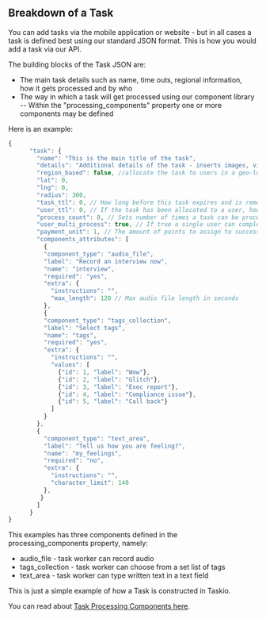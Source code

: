 ## Breakdown of a Task

You can add tasks via the mobile application or website - but in all cases a task is defined best using our standard JSON format. This is how you would add a task via our API.

The building blocks of the Task JSON are:

- The main task details such as name, time outs, regional information, how it gets processed and by who
- The way in which a task will get processed using our component library
-- Within the "processing_components" property one or more components may be defined 

Here is an example:

```javascript
{
      "task": {
        "name": "This is the main title of the task",
        "details": "Additional details of the task - inserts images, video's, audio plus limited html tags.",
        "region_based": false, //allocate the task to users in a geo-location
        "lat": 0,
        "lng": 0,
        "radius": 300,
        "task_ttl": 0, // How long before this task expires and is removed, 0 means never
        "user_ttl": 0, // If the task has been allocated to a user, how long do they have to process it, 0 means never
        "process_count": 0, // Sets number of times a task can be processed, 0 means unlimited
        "user_multi_process": true, // If true a single user can complete the same task multiple times
        "payment_unit": 1, // The amount of points to assign to successful completion of this task
        "components_attributes": [
          {
          "component_type": "audio_file",
          "label": "Record an interview now",
          "name": "interview",
          "required": "yes",
          "extra": {
            "instructions": "",
            "max_length": 120 // Max audio file length in seconds
          },
          {
          "component_type": "tags_collection",
          "label": "Select tags",
          "name": "tags",
          "required": "yes",
          "extra": {
            "instructions": "",
            "values": [
              {"id": 1, "label": "Wow"},
              {"id": 2, "label": "Glitch"},
              {"id": 3, "label": "Exec report"},
              {"id": 4, "label": "Compliance issue"},
              {"id": 5, "label": "Call back"}
            ]
          }
        },
        {
          "component_type": "text_area",
          "label": "Tell us how you are feeling?",
          "name": "my_feelings",
          "required": "no",
          "extra": {
            "instructions": "",
            "character_limit": 140
          },
         }
        ]
      }
}
```

This examples has three components defined in the processing_components property, namely:
- audio_file - task worker can record audio
- tags_collection - task worker can choose from a set list of tags
- text_area - task worker can type written text in a text field

This is just a simple example of how a Task is constructed in Taskio. 

You can read about [Task Processing Components here](/components.md).
